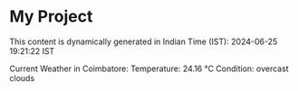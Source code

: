 # My Project

This content is dynamically generated in Indian Time (IST): 2024-06-25 19:21:22 IST


Current Weather in Coimbatore:
Temperature: 24.16 °C
Condition: overcast clouds

